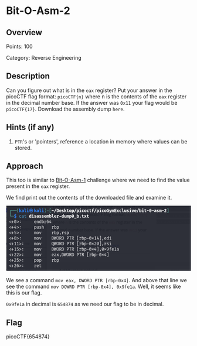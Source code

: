 # Bit-O-Asm-2

## Overview

Points: 100

Category: Reverse Engineering

## Description
Can you figure out what is in the `eax` register? Put your answer in the picoCTF flag format: `picoCTF{n}` where n is the contents of the `eax` register in the decimal number base. If the answer was `0x11` your flag would be `picoCTF{17}`. Download the assembly dump `here`.

## Hints (if any)
1. `PTR`'s or 'pointers', reference a location in memory where values can be stored.
## Approach
This too is similar to [Bit-O-Asm-1](/picoCTF/picoGym%20Exclusive/Reverse%20Engineering/Bit-O-Asm-1.md) challenge where we need to find the value present in the `eax` register.

We find print out the contents of the downloaded file and examine it.

![File content](./img/bit%200%20asm%202%201.png)

We see a command `mov eax, DWORD PTR [rbp-0x4]`. And above that line we see the command `mov DOWRD PTR [rbp-0x4], 0x9fe1a`. Well, it seems like this is our flag.

`0x9fe1a` in decimal is `654874` as we need our flag to be in decimal.

## Flag
picoCTF{654874}